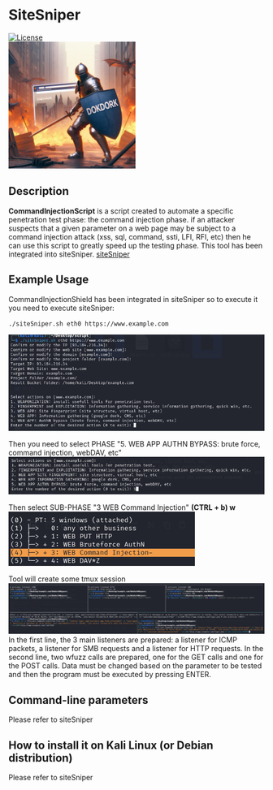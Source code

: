 # SiteSniper
[![License](https://img.shields.io/badge/license-MIT-_red.svg)](https://opensource.org/licenses/MIT)  
<img src="https://github.com/dokDork/CommandInjectionShield/raw/main/images/CommandInjectionGuard.jpeg" width="250" height="250">  
  
## Description
**CommandInjectionScript** is a script created to automate a specific penetration test phase: the command injection phase. if an attacker suspects that a given parameter on a web page may be subject to a command injection attack (xss, sql, command, ssti, LFI, RFI, etc) then he can use this script to greatly speed up the testing phase. 
This tool has been integrated into siteSniper.
[siteSniper](https://github.com/dokDork/SiteSniper)


  
## Example Usage
CommandInjectionShield has been integrated in siteSniper so to execute it you need to execute siteSniper:
 ```
./siteSniper.sh eth0 https://www.example.com
 ``` 
<img src="https://github.com/dokDork/CommandInjectionShield/raw/main/images/01.png">

Then you need to select PHASE "5. WEB APP AUTHN BYPASS: brute force, command injection, webDAV, etc" 
<img src="https://github.com/dokDork/CommandInjectionShield/raw/main/images/02.png">

Then select SUB-PHASE "3 WEB Command Injection"
**(CTRL + b) w**  
<img src="https://github.com/dokDork/CommandInjectionShield/raw/main/images/03.png">

Tool will create some tmux session
<img src="https://github.com/dokDork/CommandInjectionShield/raw/main/images/04.png">
In the first line, the 3 main listeners are prepared: a listener for ICMP packets, a listener for SMB requests and a listener for HTTP requests. In the second line, two wfuzz calls are prepared, one for the GET calls and one for the POST calls. Data must be changed based on the parameter to be tested and then the program must be executed by pressing ENTER.
  
## Command-line parameters
Please refer to siteSniper
  
## How to install it on Kali Linux (or Debian distribution)
Please refer to siteSniper

